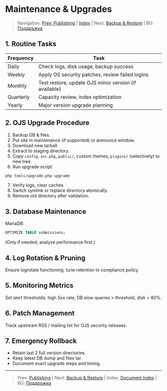 # Maintenance & Upgrades

> Navigation: [Prev: Publishing](publishing-campus-network.md) | [Index](../../README.md#reading-order-document-index) | Next: [Backup & Restore](backup-restore.md) | BG: [Поддръжка](../bg/maintenance-upgrades.md)

## 1. Routine Tasks
| Frequency | Task |
|----------|------|
| Daily | Check logs, disk usage, backup success |
| Weekly | Apply OS security patches, review failed logins |
| Monthly | Test restore, update OJS minor version (if available) |
| Quarterly | Capacity review, index optimization |
| Yearly | Major version upgrade planning |

## 2. OJS Upgrade Procedure
1. Backup DB & files.
2. Put site in maintenance (if supported) or announce window.
3. Download new tarball.
4. Extract to staging directory.
5. Copy `config.inc.php`, `public/`, custom themes, `plugins/` (selectively) to new tree.
6. Run upgrade script:
```bash
php tools/upgrade.php upgrade
```
7. Verify logs, clear caches.
8. Switch symlink or replace directory atomically.
9. Remove old directory after validation.

## 3. Database Maintenance
MariaDB:
```sql
OPTIMIZE TABLE submissions;
```
(Only if needed; analyze performance first.)

## 4. Log Rotation & Pruning
Ensure logrotate functioning; tune retention to compliance policy.

## 5. Monitoring Metrics
Set alert thresholds: high 5xx rate, DB slow queries > threshold, disk > 80%.

## 6. Patch Management
Track upstream RSS / mailing list for OJS security releases.

## 7. Emergency Rollback
- Retain last 2 full version directories.
- Keep latest DB dump and files tar.
- Document exact upgrade steps and timing.

---
> Prev: [Publishing](publishing-campus-network.md) | Next: [Backup & Restore](backup-restore.md) | Index: [Document Index](../../README.md#reading-order-document-index) | BG: [Поддръжка](../bg/maintenance-upgrades.md)
